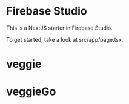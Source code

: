 # Firebase Studio

This is a NextJS starter in Firebase Studio.

To get started, take a look at src/app/page.tsx.
# veggie
# veggieGo
